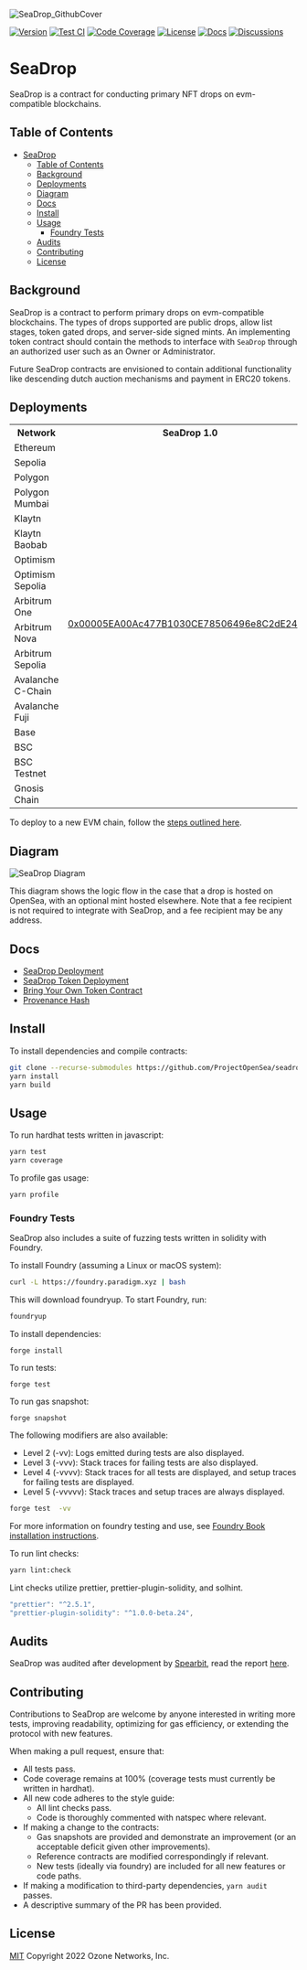 ![SeaDrop_GithubCover](img/seadrop-banner.png)

[![Version][version-badge]][version-link]
[![Test CI][ci-badge]][ci-link]
[![Code Coverage][coverage-badge]][coverage-link]
[![License][license-badge]][license-link]
[![Docs][docs-badge]][docs-link]
[![Discussions][discussions-badge]][discussions-link]

# SeaDrop

SeaDrop is a contract for conducting primary NFT drops on evm-compatible blockchains.

## Table of Contents

- [SeaDrop](#seadrop)
  - [Table of Contents](#table-of-contents)
  - [Background](#background)
  - [Deployments](#deployments)
  - [Diagram](#diagram)
  - [Docs](#docs)
  - [Install](#install)
  - [Usage](#usage)
    - [Foundry Tests](#foundry-tests)
  - [Audits](#audits)
  - [Contributing](#contributing)
  - [License](#license)

## Background

SeaDrop is a contract to perform primary drops on evm-compatible blockchains. The types of drops supported are public drops, allow list stages, token gated drops, and server-side signed mints. An implementing token contract should contain the methods to interface with `SeaDrop` through an authorized user such as an Owner or Administrator.

Future SeaDrop contracts are envisioned to contain additional functionality like descending dutch auction mechanisms and payment in ERC20 tokens.

## Deployments

<table>
<tr>
<th>Network</th>
<th>SeaDrop 1.0</th>
</tr>

<tr><td>Ethereum</td><td rowspan="17">

[0x00005EA00Ac477B1030CE78506496e8C2dE24bf5](https://etherscan.io/address/0x00005EA00Ac477B1030CE78506496e8C2dE24bf5#code)

</td></tr>
<tr><td>Sepolia</td></tr>
<tr><td>Polygon</td></tr>
<tr><td>Polygon Mumbai</td></tr>
<tr><td>Klaytn</td></tr>
<tr><td>Klaytn Baobab</td></tr>
<tr><td>Optimism</td></tr>
<tr><td>Optimism Sepolia</td></tr>
<tr><td>Arbitrum One</td></tr>
<tr><td>Arbitrum Nova</td></tr>
<tr><td>Arbitrum Sepolia</td></tr>
<tr><td>Avalanche C-Chain</td></tr>
<tr><td>Avalanche Fuji</td></tr>
<tr><td>Base</td></tr>
<tr><td>BSC</td></tr>
<tr><td>BSC Testnet</td></tr>
<tr><td>Gnosis Chain</td></tr>
</table>

To deploy to a new EVM chain, follow the [steps outlined here](docs/SeaDropDeployment.md).

## Diagram

![SeaDrop Diagram](img/seadrop-diagram.png)

This diagram shows the logic flow in the case that a drop is hosted on OpenSea, with an optional mint hosted elsewhere. Note that a fee recipient is not required to integrate with SeaDrop, and a fee recipient may be any address.

## Docs

- [SeaDrop Deployment](docs/SeaDropDeployment.md)
- [SeaDrop Token Deployment](docs/SeaDropTokenDeployment.md)
- [Bring Your Own Token Contract](docs/BringYourOwnTokenContract.md)
- [Provenance Hash](docs/ProvenanceHash.md)

## Install

To install dependencies and compile contracts:

```bash
git clone --recurse-submodules https://github.com/ProjectOpenSea/seadrop && cd seadrop
yarn install
yarn build
```

## Usage

To run hardhat tests written in javascript:

```bash
yarn test
yarn coverage
```

To profile gas usage:

```bash
yarn profile
```

### Foundry Tests

SeaDrop also includes a suite of fuzzing tests written in solidity with Foundry.

To install Foundry (assuming a Linux or macOS system):

```bash
curl -L https://foundry.paradigm.xyz | bash
```

This will download foundryup. To start Foundry, run:

```bash
foundryup
```

To install dependencies:

```
forge install
```

To run tests:

```
forge test
```

To run gas snapshot:

```
forge snapshot
```

The following modifiers are also available:

- Level 2 (-vv): Logs emitted during tests are also displayed.
- Level 3 (-vvv): Stack traces for failing tests are also displayed.
- Level 4 (-vvvv): Stack traces for all tests are displayed, and setup traces for failing tests are displayed.
- Level 5 (-vvvvv): Stack traces and setup traces are always displayed.

```bash
forge test  -vv
```

For more information on foundry testing and use, see [Foundry Book installation instructions](https://book.getfoundry.sh/getting-started/installation).

To run lint checks:

```bash
yarn lint:check
```

Lint checks utilize prettier, prettier-plugin-solidity, and solhint.

```javascript
"prettier": "^2.5.1",
"prettier-plugin-solidity": "^1.0.0-beta.24",
```

## Audits

SeaDrop was audited after development by [Spearbit](https://spearbit.com/), read the report [here](./assets/spearbit-seadrop-audit.pdf).

## Contributing

Contributions to SeaDrop are welcome by anyone interested in writing more tests, improving readability, optimizing for gas efficiency, or extending the protocol with new features.

When making a pull request, ensure that:

- All tests pass.
- Code coverage remains at 100% (coverage tests must currently be written in hardhat).
- All new code adheres to the style guide:
  - All lint checks pass.
  - Code is thoroughly commented with natspec where relevant.
- If making a change to the contracts:
  - Gas snapshots are provided and demonstrate an improvement (or an acceptable deficit given other improvements).
  - Reference contracts are modified correspondingly if relevant.
  - New tests (ideally via foundry) are included for all new features or code paths.
- If making a modification to third-party dependencies, `yarn audit` passes.
- A descriptive summary of the PR has been provided.

## License

[MIT](LICENSE) Copyright 2022 Ozone Networks, Inc.

[version-badge]: https://img.shields.io/github/package-json/v/ProjectOpenSea/seadrop
[version-link]: https://github.com/ProjectOpenSea/seadrop/blob/main/package.json
[ci-badge]: https://github.com/ProjectOpenSea/seadrop/actions/workflows/test.yml/badge.svg
[ci-link]: https://github.com/ProjectOpenSea/seadrop/actions/workflows/test.yml
[coverage-badge]: https://coveralls.io/repos/github/ProjectOpenSea/seadrop/badge.svg?branch=main
[coverage-link]: https://coveralls.io/github/ProjectOpenSea/seadrop?branch=main
[license-badge]: https://img.shields.io/github/license/ProjectOpenSea/seadrop
[license-link]: https://github.com/ProjectOpenSea/seadrop/blob/main/LICENSE
[docs-badge]: https://img.shields.io/badge/SeaDrop-documentation-informational
[docs-link]: https://github.com/ProjectOpenSea/seadrop/tree/main/docs
[discussions-badge]: https://img.shields.io/badge/SeaDrop-discussions-blueviolet
[discussions-link]: https://github.com/ProjectOpenSea/seadrop/discussions
